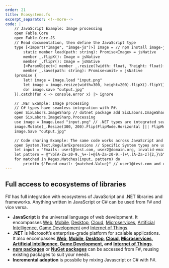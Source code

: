 ```yaml
---
order: 21
title: Ecosystems.fs
excerpt_separator: <!--more-->
code: |
    // JavaScript Example: Image processing
    open Fable.Core
    open Fable.Core.JS
    // Read documentation, then define the JavaScript type
    type [<Import("Image", "image-js")>] Image = // npm install image-js
        static member load(path: string): Promise<Image> = jsNative
        member _.flipX(): Image = jsNative
        member _.flipY(): Image = jsNative
        [<ParamObject>] member _.resize(?width: float, ?height: float): Image = jsNative
        member _.save(path: string): Promise<unit> = jsNative
    (promise {
        let! image = Image.load "input.png"
        let image = image.resize(width=300, height=200).flipX().flipY()
        do! image.save "output.jpg"
    }).catch(fun x -> console.error x) |> ignore

    // .NET Example: Image processing
    // C# types have seamless integration with F#.
    open SixLabors.ImageSharp // dotnet package add SixLabors.ImageSharp
    open SixLabors.ImageSharp.Processing
    use image = Image.Load "input.png" // .NET types are integrated seamlessly.
    image.Mutate(_.Resize(300, 200).Flip(FlipMode.Horizontal ||| FlipMode.Vertical) >> ignore)
    image.Save "output.jpg"

    // Code sharing Example: The same code works across JavaScript and .NET
    open System.Text.RegularExpressions // Specific System types are usable anywhere.
    let input = "Emails: user1@test.com, user2@domain.org, invalid-email"
    let pattern = @"\b[A-Za-z0-9._%+-]+@[A-Za-z0-9.-]+\.[A-Za-z]{2,}\b"
    for matched in Regex.Matches(input, pattern) do
        printfn $"Found email: {matched.Value}" // user1@test.com and user2@domain.org
---
```

## Full access to ecosystems of libraries

F# has full integration with ecosystems of JavaScript and .NET libraries and frameworks.
Anything written in JavaScript or C# can be used from F# and vice versa.
<!--more-->
- **JavaScript** is the universal language of web development. It encompasses [Web](https://developer.mozilla.org/en-US/docs/Web/JavaScript), [Mobile](https://reactnative.dev/), [Desktop](https://www.electronjs.org/), [Cloud](https://nodejs.org/), [Microservices](https://nestjs.com/), [Artificial Intelligence](https://www.tensorflow.org/js), [Game Development](https://phaser.io/) and [Internet of Things](https://johnny-five.io/).
- **.NET** is Microsoft’s enterprise-grade platform for scalable applications. It also encompasses **[Web](https://dotnet.microsoft.com/en-us/apps/aspnet), [Mobile](https://dotnet.microsoft.com/en-us/apps/maui), [Desktop](https://dotnet.microsoft.com/en-us/apps/desktop), [Cloud](https://dotnet.microsoft.com/en-us/apps/cloud), [Microservices](https://dotnet.microsoft.com/en-us/apps/aspnet/microservices), [Artificial Intelligence](https://dotnet.microsoft.com/en-us/apps/ai), [Game Development](https://dotnet.microsoft.com/en-us/apps/games), and [Internet of Things](https://dotnet.microsoft.com/en-us/apps/iot)**.
- [**npm packages**](https://www.npmjs.com/package/image-js) or [**NuGet packages**](https://www.nuget.org) can be accessed from F#, reusing existing packages to suit your needs.
- **Incremental adoption** is possbile by mixing Javascript or C# with F#.

